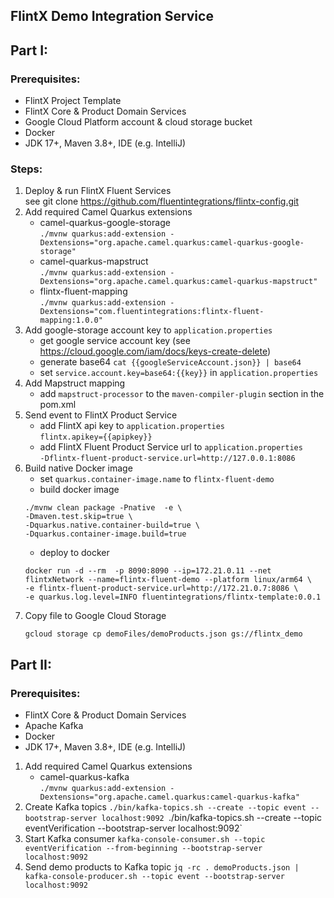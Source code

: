 ## FlintX Demo Integration Service

## Part I:

### Prerequisites:
- FlintX Project Template
- FlintX Core & Product Domain Services
- Google Cloud Platform account & cloud storage bucket
- Docker
- JDK 17+, Maven 3.8+, IDE (e.g. IntelliJ)

### Steps:
1. Deploy & run FlintX Fluent Services<br>
   see git clone https://github.com/fluentintegrations/flintx-config.git
2. Add required Camel Quarkus extensions
   - camel-quarkus-google-storage <br>
   `./mvnw quarkus:add-extension -Dextensions="org.apache.camel.quarkus:camel-quarkus-google-storage"`
   - camel-quarkus-mapstruct <br>
   `./mvnw quarkus:add-extension -Dextensions="org.apache.camel.quarkus:camel-quarkus-mapstruct"`
   - flintx-fluent-mapping <br>
   `./mvnw quarkus:add-extension -Dextensions="com.fluentintegrations:flintx-fluent-mapping:1.0.0"`
3. Add google-storage account key to `application.properties`
	- get google service account key (see https://cloud.google.com/iam/docs/keys-create-delete) <br>
	- generate base64 `cat {{googleServiceAccount.json}} | base64`
	- set `service.account.key=base64:{{key}}` in `application.properties`
4. Add Mapstruct mapping
	- add `mapstruct-processor` to the `maven-compiler-plugin` section in the pom.xml
5. Send event to FlintX Product Service
	- add FlintX api key to `application.properties` <br>
      `flintx.apikey={{apipkey}}`
	- add FlintX Fluent Product Service url to `application.properties` <br> 
	  `-Dflintx-fluent-product-service.url=http://127.0.0.1:8086`
6. Build native Docker image
	- set `quarkus.container-image.name` to `flintx-fluent-demo`
	- build docker image
	```shell
	./mvnw clean package -Pnative  -e \
	-Dmaven.test.skip=true \
	-Dquarkus.native.container-build=true \
	-Dquarkus.container-image.build=true
	```
	- deploy to docker
	```shell
	docker run -d --rm  -p 8090:8090 --ip=172.21.0.11 --net flintxNetwork --name=flintx-fluent-demo --platform linux/arm64 \
	-e flintx-fluent-product-service.url=http://172.21.0.7:8086 \
	-e quarkus.log.level=INFO fluentintegrations/flintx-template:0.0.1
	```
7. Copy file to Google Cloud Storage
	```shell
	gcloud storage cp demoFiles/demoProducts.json gs://flintx_demo
	```



## Part II:
### Prerequisites:
- FlintX Core & Product Domain Services
- Apache Kafka
- Docker
- JDK 17+, Maven 3.8+, IDE (e.g. IntelliJ)

1. Add required Camel Quarkus extensions
   - camel-quarkus-kafka <br>
   `./mvnw quarkus:add-extension -Dextensions="org.apache.camel.quarkus:camel-quarkus-kafka"`
2. Create Kafka topics 
   `./bin/kafka-topics.sh --create --topic event --bootstrap-server localhost:9092
   `./bin/kafka-topics.sh --create --topic eventVerification --bootstrap-server localhost:9092`
3. Start Kafka consumer
   `kafka-console-consumer.sh --topic eventVerification --from-beginning --bootstrap-server localhost:9092`
4. Send demo products to Kafka topic
   `jq -rc . demoProducts.json | kafka-console-producer.sh --topic event --bootstrap-server localhost:9092`